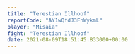 ```yaml
---
title: "Terestian Illhoof"
reportCode: "AY1wQfdJ3FnWykmL"
player: "Misaia"
fight: "Terestian Illhoof"
date: 2021-08-09T18:51:45.833000+00:00
---
```

